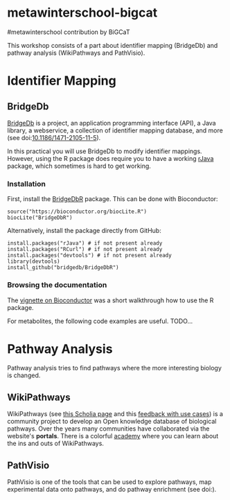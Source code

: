 # metawinterschool-bigcat
#metawinterschool contribution by BiGCaT

This workshop consists of a part about identifier mapping (BridgeDb) and pathway analysis (WikiPathways and PathVisio).

# Identifier Mapping

## BridgeDb

[BridgeDb](https://www.bridgedb.org/) is a project, an application programming interface (API),
a Java library, a webservice, a collection of identifier mapping database, and more (see doi:[10.1186/1471-2105-11-5](https://bmcbioinformatics.biomedcentral.com/articles/10.1186/1471-2105-11-5)).

In this practical you will use BridgeDb to modify identifier mappings. However, using the R package does require you
to have a working [rJava](https://cran.r-project.org/web/packages/rJava/index.html) package, which sometimes is hard
to get working.

### Installation

First, install the [BridgeDbR](https://bioconductor.org/packages/release/bioc/html/BridgeDbR.html) package. This can
be done with Bioconductor:

```(R)
source("https://bioconductor.org/biocLite.R")
biocLite("BridgeDbR")
```

Alternatively, install the package directly from GitHub:

```(R)
install.packages("rJava") # if not present already
install.packages("RCurl") # if not present already
install.packages("devtools") # if not present already
library(devtools)
install_github("bridgedb/BridgeDbR")
```

### Browsing the documentation

The [vignette on Bioconductor](https://bioconductor.org/packages/release/bioc/vignettes/BridgeDbR/inst/doc/tutorial.pdf)
was a short walkthrough how to use the R package.

For metabolites, the following code examples are useful. TODO...

# Pathway Analysis

Pathway analysis tries to find pathways where the more interesting biology is changed.

## WikiPathways

WikiPathways (see [this Scholia page](https://tools.wmflabs.org/scholia/topic/Q7999828) and
this [feedback with use cases](http://wikipathways.tumblr.com/)) is a community project to develop an
Open knowledge database of biological pathways. Over the years many communities have collaborated
via the website's **portals**. There is a colorful [academy](https://wikipathways.github.io/academy/path.html)
where you can learn about the ins and outs of WikiPathways.

## PathVisio

PathVisio is one of the tools that can be used to explore pathways, map experimental data onto
pathways, and do pathway enrichment (see doi:).

